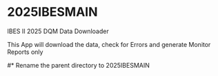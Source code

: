 # 2025IBESMAIN
IBES II 2025 DQM Data Downloader

This App will download the data, check for Errors and generate Monitor Reports only

#* Rename the parent directory to 
2025IBESMAIN
